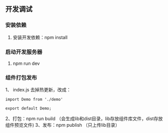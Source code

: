 ## 开发调试
### 安装依赖
1. 安装开发依赖：npm install

### 启动开发服务器
1. npm run dev

### 组件打包发布
1、 index.js 去掉热更新，改成：
```
import Demo from './demo'

export default Demo;
```
2、打包：npm run build （会生成lib和dist目录，lib存放组件库文件，dist存放组件预览文件)
3、发布：npm publish （只上传lib目录）


